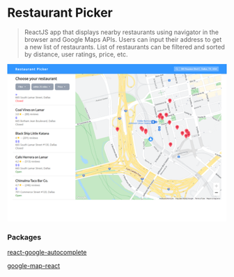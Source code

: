 # Restaurant Picker

> ReactJS app that displays nearby restaurants using navigator in the browser and Google Maps APIs. Users can input their address to get a new list of restaurants. List of restaurants can be filtered and sorted by distance, user ratings, price, etc. 

![Screenshot](screenshots/sample.png)

### Packages

[react-google-autocomplete](https://www.npmjs.com/package/react-google-autocomplete)

[google-map-react](https://www.npmjs.com/package/google-map-react)